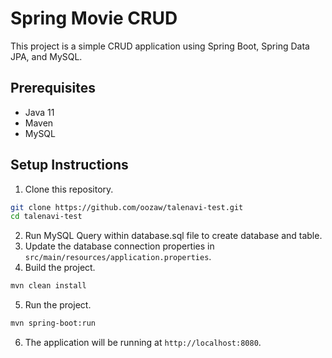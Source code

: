# Spring Movie CRUD
This project is a simple CRUD application using Spring Boot, Spring Data JPA, and MySQL.

## Prerequisites
- Java 11
- Maven
- MySQL

## Setup Instructions
1. Clone this repository.
```bash
git clone https://github.com/oozaw/talenavi-test.git
cd talenavi-test
```

2. Run MySQL Query within database.sql file to create database and table.
3. Update the database connection properties in `src/main/resources/application.properties`.
4. Build the project.
```bash
mvn clean install
```
5. Run the project.
```bash
mvn spring-boot:run
```
6. The application will be running at `http://localhost:8080`.
